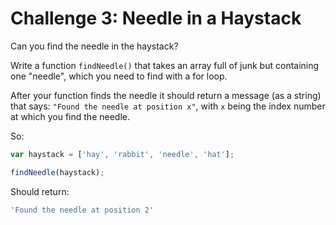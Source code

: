 # Challenge 3: Needle in a Haystack

Can you find the needle in the haystack?

Write a function `findNeedle()` that takes an array full of junk but containing one "needle", which you need to find with a for loop.

After your function finds the needle it should return a message (as a string) that says: `"Found the needle at position x"`, with `x` being the index number at which you find the needle.

So:

```js
var haystack = ['hay', 'rabbit', 'needle', 'hat'];

findNeedle(haystack);
```

Should return:

```js
'Found the needle at position 2'
```
